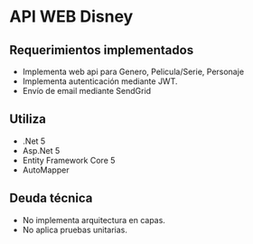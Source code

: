 # API WEB Disney #

## Requerimientos implementados ##
- Implementa web api para Genero, Pelicula/Serie, Personaje
- Implementa autenticación mediante JWT.
- Envío de email mediante SendGrid

## Utiliza ##
- .Net 5
- Asp.Net 5
- Entity Framework Core 5
- AutoMapper 

## Deuda técnica ##
- No implementa arquitectura en capas.
- No aplica pruebas unitarias.

